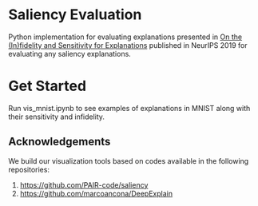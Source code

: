 # Saliency Evaluation
Python implementation for evaluating explanations presented in [On the (In)fidelity and Sensitivity for Explanations](https://arxiv.org/pdf/1901.09392.pdf) published in NeurIPS 2019 for evaluating any saliency explanations.

# Get Started
Run vis_mnist.ipynb to see examples of explanations in MNIST along with their sensitivity and infidelity.

## Acknowledgements
We build our visualization tools based on codes available in the following repositories:
1. https://github.com/PAIR-code/saliency
2. https://github.com/marcoancona/DeepExplain
